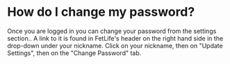 # How do I change my password?

Once you are logged in you can change your password from the settings section.. A link to it is found in FetLife's header on the right hand side in the drop-down under your nickname. Click on your nickname, then on "Update Settings", then on the "Change Password" tab.
